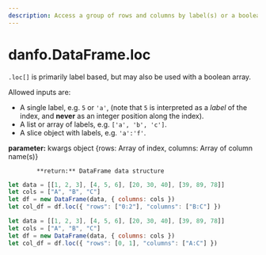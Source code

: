 ```yaml
---
description: Access a group of rows and columns by label(s) or a boolean array.
---
```


# danfo.DataFrame.loc

`.loc[]` is primarily label based, but may also be used with a boolean array.

Allowed inputs are:

* A single label, e.g. `5` or `'a'`, \(note that `5` is interpreted as a _label_ of the index, and **never** as an integer position along the index\).
* A list or array of labels, e.g. `['a', 'b', 'c']`.
* A slice object with labels, e.g. `'a':'f'`.

**parameter:** kwargs object {rows: Array of index, columns: Array of column name\(s\)}

            **return:** DataFrame data structure

```javascript
let data = [[1, 2, 3], [4, 5, 6], [20, 30, 40], [39, 89, 78]]
let cols = ["A", "B", "C"]
let df = new DataFrame(data, { columns: cols })
let col_df = df.loc({ "rows": ["0:2"], "columns": ["B:C"] })
```



```javascript
let data = [[1, 2, 3], [4, 5, 6], [20, 30, 40], [39, 89, 78]]
let cols = ["A", "B", "C"]
let df = new DataFrame(data, { columns: cols })
let col_df = df.loc({ "rows": [0, 1], "columns": ["A:C"] })
```

